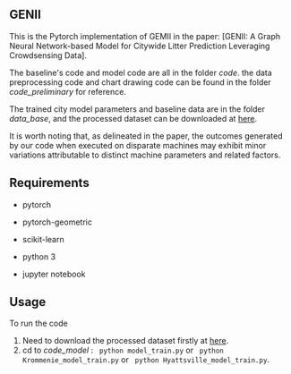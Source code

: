 ## GENII

This is the Pytorch implementation of GEMII in the paper: [GENII: A Graph Neural Network-based Model for Citywide Litter Prediction Leveraging Crowdsensing Data]. 

The baseline's code and model code are all in the folder *code*. the data preprocessing code and chart drawing code can be found in the folder *code_preliminary* for reference.

The trained city model parameters and baseline data are in the folder *data_base*, and the processed dataset can be downloaded at  [here](https://drive.google.com/drive/folders/1QtZ30WUcYjkHQb6BQeGJuLZuNX7SANg_?usp=sharing). 

It is worth noting that, as delineated in the paper, the outcomes generated by our code when executed on disparate machines may exhibit minor variations attributable to distinct machine parameters and related factors.

## Requirements

* pytorch

* pytorch-geometric

* scikit-learn

* python 3

* jupyter notebook


## Usage

To run the code 

1.  Need to download the processed dataset firstly at  [here](https://drive.google.com/drive/folders/1QtZ30WUcYjkHQb6BQeGJuLZuNX7SANg_?usp=sharing). 
2.  cd to *code_model* : ` python model_train.py` or ` python Krommenie_model_train.py` or ` python Hyattsville_model_train.py`.
